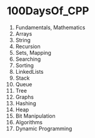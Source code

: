 # 100DaysOf_CPP

1. Fundamentals, Mathematics
2. Arrays
3. String
4. Recursion
5. Sets, Mapping
6. Searching
7. Sorting
8. LinkedLists
9. Stack
10. Queue
11. Tree
12. Graphs
13. Hashing
14. Heap
15. Bit Manipulation
16. Algorithms
17. Dynamic Programming
